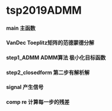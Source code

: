 # tsp2019ADMM
#### main 主函数  
#### VanDec  Toeplitz矩阵的范德蒙德分解

#### step1_ADMM ADMM算法 极小化目标函数

#### step2_closedform  第二步有解析解

#### signal 产生信号

#### comp re 计算每一步的残差 
